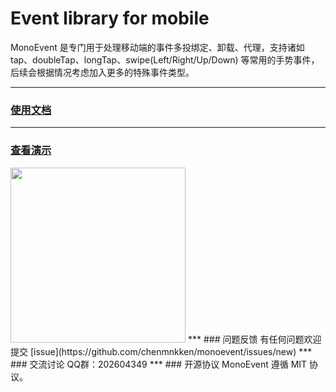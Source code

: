 # Event library for mobile
MonoEvent 是专门用于处理移动端的事件多投绑定、卸载、代理，支持诸如 tap、doubleTap、longTap、swipe(Left/Right/Up/Down) 等常用的手势事件，后续会根据情况考虑加入更多的特殊事件类型。
***
### [使用文档](https://github.com/chenmnkken/monoevent/wiki/MonoEvent-的使用文档)
***
### [查看演示](http://stylechen.com/wp-content/uploads/demo/monoevent/test/index.html)
<img src="http://p4.qhimg.com/t01b3af33dfedc1edd9.png" width="280" height="280">
***
### 问题反馈
有任何问题欢迎提交 [issue](https://github.com/chenmnkken/monoevent/issues/new)
***
### 交流讨论
QQ群：202604349
***
### 开源协议
MonoEvent 遵循 MIT 协议。


